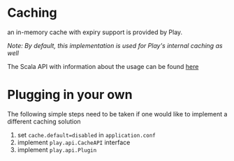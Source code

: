 # Caching

an in-memory cache with expiry support is provided by Play.

_Note: By default, this implementation is used for Play's internal caching as well_

The Scala API with information about the usage can be found [here](https://https://github.com/playframework/Play20/blob/master/framework/src/play/src/main/scala/play/api/cache/Cache.scala)

# Plugging in your own 
The following simple steps need to be taken if one would like to implement a different caching solution

1. set ```cache.default=disabled``` in ```application.conf```
2. implement ```play.api.CacheAPI``` interface
3. implement ```play.api.Plugin```
